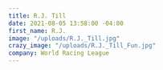 ```yaml
---
title: R.J. Till
date: 2021-08-05 13:58:00 -04:00
first_name: R.J.
image: "/uploads/R.J._Till.jpg"
crazy_image: "/uploads/R.J._Till_Fun.jpg"
company: World Racing League
---
```


